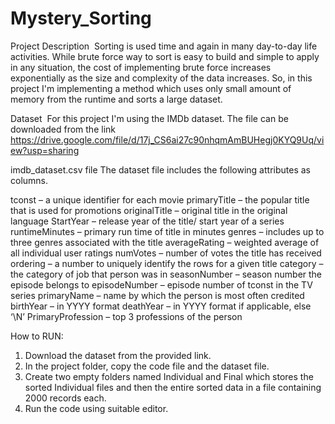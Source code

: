 # Mystery_Sorting

Project Description
 Sorting is used time and again in many day-to-day life activities. While brute force way to sort is easy to build and simple to apply in any situation, the cost of implementing brute force increases exponentially as the size and complexity of the data increases. So, in this project I'm implementing a method which uses only small amount of memory from the runtime and sorts a large dataset.
 
Dataset 
For this project I'm using the IMDb dataset. The file can be downloaded from the link https://drive.google.com/file/d/17j_CS6ai27c90nhqmAmBUHegj0KYQ9Uq/view?usp=sharing

imdb_dataset.csv file
The dataset file includes the following attributes as columns.

tconst – a unique identifier for each movie primaryTitle – the popular title that is used for   promotions originalTitle – original title in the original language
StartYear – release year of the title/ start year of a series runtimeMinutes – primary run time of title in minutes genres – includes up to three genres associated with the title averageRating – weighted average of all individual user ratings numVotes – number of votes the title has received ordering – a number to uniquely identify the rows for a given title category – the category of job that person was in seasonNumber – season number the episode belongs to
episodeNumber – episode number of tconst in the TV series primaryName – name by which the person is most often credited birthYear – in YYYY format deathYear – in YYYY format if applicable, else ‘\N’
PrimaryProfession – top 3 professions of the person

How to RUN:
1. Download the dataset from the provided link.
2. In the project folder, copy the code file and the dataset file.
3. Create two empty folders named Individual and Final which stores the sorted Individual files and then the entire sorted data in a file containing 2000 records each.
4. Run the code using suitable editor.
